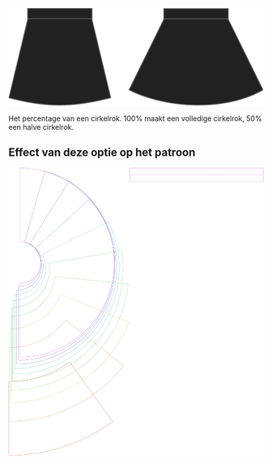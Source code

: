 
![Cirkel ratio](circleratio.svg)

Het percentage van een cirkelrok. 100% maakt een volledige cirkelrok, 50% een halve cirkelrok.


## Effect van deze optie op het patroon
![Deze afbeelding toont het effect van deze optie door meerdere varianten die een andere waarde hebben voor deze optie te vervangen](sandy_circleratio_sample.svg "Effect van deze optie op het patroon")